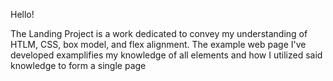 Hello! 

The Landing Project is a work dedicated to convey my understanding of HTLM, CSS, box model, and flex alignment. The example web page I've developed examplifies my knowledge of all elements and how I utilized said knowledge to form a single page
